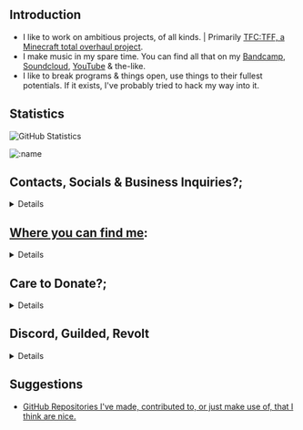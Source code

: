 

## Introduction
- I like to work on ambitious projects, of all kinds. | Primarily [TFC:TFF, a Minecraft total overhaul project](https://github.com/TerraFirmaCraft-The-Final-Frontier).
- I make music in my spare time. You can find all that on my [Bandcamp](https://lylythii.bandcamp.com), [Soundcloud](https://soundcloud.com/lylythii), [YouTube](https://youtube.com/@Lylythii) & the-like.
- I like to break programs & things open, use things to their fullest potentials. If it exists, I've probably tried to hack my way into it.

## Statistics
![GitHub Statistics](https://github-readme-stats.vercel.app/api?username=lylythii&theme=midnight-purple&show_icons=true)

![:name](https://count.getloli.com/get/@Lylythii)

## Contacts, Socials & Business Inquiries?;
<details>

- Are you trying to reach me for something?
- Looking to collaborate on something?
- Think something might concern me & needs my attention?
- Are you looking to just hang out & chat?

### There's several ways you can reach me!;
- The quickest method of reaching out to me is via the social platform Discord.
My username is **[Lylythii#0001](https://discord.gg/vKs4rTqG)** if you need to add me.
- You can also [join me on my Discord server!](https://discord.gg/xsbNuYXBd5)
I share all kinds of things in there.
I talk about the projects I'm working on, & share updates to those projects when necessary.
I discuss music I'm making, & hobbies of mine.
You can catch announcements for different live-streams & events too!

</details>

## [Where you can find me](https://lylythii.github.io/#:~:text=Profiles%20%7C%20Socials%20%7C%20Media%20%7C%20Streaming):
<details>

- [Carrd // Lylythii](https://lylythii.carrd.co)
- [GitHub IO // Lylythii](https://lylythii.github.io)
- [GitHub // Lylythii](https://github.com/Lylythii)
- [Archive.org // Lylythii](https://archive.org/details/@lylythii)
- [Stack Overflow // Lylythii](https://stackoverflow.com/users/16361766/lylythii)
- [CurseForge // Lily](https://www.curseforge.com/members/lily/projects) (Currently broken due to a username exploit on CurseForge. 🤫)
- [CurseForge // Lylythii](https://www.curseforge.com/members/CurseForgeIsBroken/projects) (Mods should be viewable here for now.)
- [Modrinth // Lylythii](https://www.modrinth.com/user/lylythii)

</details>

## Care to Donate?;
<details>

- [Patreon // Lylythii](https://www.patreon.com/Lylythii)
- [Ko-FI // Lylythii](https://ko-fi.com/lylythii)
- [Buy Me A Coffee // Lylythii](https://www.buymeacoffee.com/lylythii)
- [PayPal // Lylythii](https://paypal.me/lylythii)
- [Throne // Lylythii](https://jointhrone.com/u/lylythii)

</details>

## Discord, Guilded, Revolt
<details>

[![Discord](https://discordapp.com/api/guilds/872021270135439381/widget.png?style=banner2)](https://discord.gg/lylythii)

[![Join Discord](https://raw.githubusercontent.com/Lylythii/lylythii.github.io/main/images/button/discord.png)](https://discord.gg/lylythii)
[![Join Guilded](https://github.com/Lylythii/lylythii.github.io/blob/main/images/button/guilded.png)](https://www.guilded.gg/Lylythii)
[![Join Revolt](https://raw.githubusercontent.com/Lylythii/lylythii.github.io/main/images/button/revolt.png)](https://rvlt.gg/mhm948gx)
[![Join TFC:Network Discord](https://raw.githubusercontent.com/Lylythii/lylythii.github.io/main/images/button/tfc_network.png)](https://discord.gg/mTnrBmGMg9)
[![Join TFC:TFF Discord](https://raw.githubusercontent.com/Lylythii/lylythii.github.io/main/images/button/tff.png)](https://discord.gg/EeGWgbwwrJ)

</details>

## Suggestions
- [GitHub Repositories I've made, contributed to, or just make use of, that I think are nice.](https://github.com/stars/Lylythii/lists/suggested)
